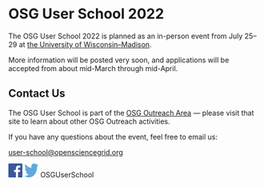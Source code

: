 # OSG User School 2022

The OSG User School 2022 is planned as
an in-person event
from July 25&ndash;29
at [the University of Wisconsin&ndash;Madison](https://wisc.edu/).

More information will be posted very soon,
and applications will be accepted from about mid-March through mid-April.

## Contact Us

The OSG User School is part of the
[OSG Outreach Area](https://opensciencegrid.org/outreach/)&nbsp;&mdash;
please visit that site to learn about other OSG Outreach activities.

If you have any questions about the event, feel free to email us:

<user-school@opensciencegrid.org>

<a href="https://www.facebook.com/OSGUserSchool" target="_blank" style="border: 0px none black; text-decoration: none;"><img src="files/FB-f-Logo__blue_512.png" height="28" width="28" alt="Facebook logo"></a> <a href="https://twitter.com/OSGUserSchool" target="_blank" style="border: 0px none black; text-decoration: none;"><img src="files/Twitter_logo_blue.png" style="height: 28px; width: 28px; background-color: white;" alt="Twitter logo"></a> OSGUserSchool
